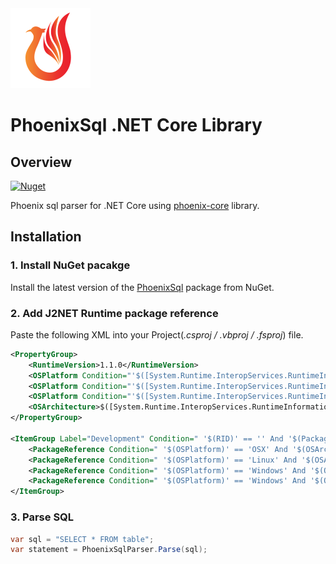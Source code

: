 <img width="128" src="https://github.com/chequer-io/phoenixsql/blob/main/Logo.png?raw=true">

# PhoenixSql .NET Core Library

## Overview
[![Nuget](https://img.shields.io/nuget/v/PhoenixSql)](https://www.nuget.org/packages/PhoenixSql/)


Phoenix sql parser for .NET Core using [phoenix-core](https://mvnrepository.com/artifact/org.apache.phoenix/phoenix-core) library.

## Installation

### 1. Install NuGet pacakge
Install the latest version of the [PhoenixSql](https://www.nuget.org/packages/CUBRID.Data/) package from NuGet.

### 2. Add J2NET Runtime package reference
Paste the following XML into your Project(*.csproj / .vbproj / .fsproj*) file.

```xml
<PropertyGroup>
    <RuntimeVersion>1.1.0</RuntimeVersion>
    <OSPlatform Condition="'$([System.Runtime.InteropServices.RuntimeInformation]::IsOSPlatform($([System.Runtime.InteropServices.OSPlatform]::OSX)))' == 'true'">OSX</OSPlatform>
    <OSPlatform Condition="'$([System.Runtime.InteropServices.RuntimeInformation]::IsOSPlatform($([System.Runtime.InteropServices.OSPlatform]::Linux)))' == 'true'">Linux</OSPlatform>
    <OSPlatform Condition="'$([System.Runtime.InteropServices.RuntimeInformation]::IsOSPlatform($([System.Runtime.InteropServices.OSPlatform]::Windows)))' == 'true'">Windows</OSPlatform>
    <OSArchitecture>$([System.Runtime.InteropServices.RuntimeInformation]::OSArchitecture)</OSArchitecture>
</PropertyGroup>

<ItemGroup Label="Development" Condition=" '$(RID)' == '' And '$(Packaging)' == '' ">
    <PackageReference Condition=" '$(OSPlatform)' == 'OSX' And '$(OSArchitecture)' == 'X64' " Include="J2NET.Runtime.Mac" Version="$(RuntimeVersion)" />
    <PackageReference Condition=" '$(OSPlatform)' == 'Linux' And '$(OSArchitecture)' == 'X64' " Include="J2NET.Runtime.Linux" Version="$(RuntimeVersion)" />
    <PackageReference Condition=" '$(OSPlatform)' == 'Windows' And '$(OSArchitecture)' == 'X64' " Include="J2NET.Runtime.Win64" Version="$(RuntimeVersion)" />
    <PackageReference Condition=" '$(OSPlatform)' == 'Windows' And '$(OSArchitecture)' == 'X86' " Include="J2NET.Runtime.Win32" Version="$(RuntimeVersion)" />
</ItemGroup>
```

### 3. Parse SQL
```csharp
var sql = "SELECT * FROM table";
var statement = PhoenixSqlParser.Parse(sql);
```
